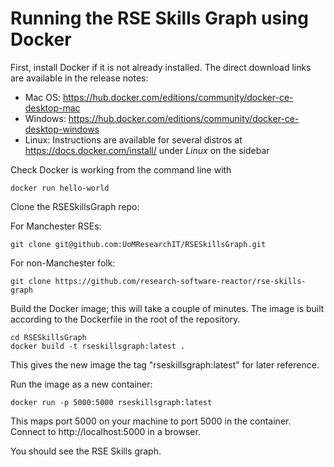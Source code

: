 
# Running the RSE Skills Graph using Docker

First, install Docker if it is not already installed.  The direct download links are available in the release notes:

- Mac OS: https://hub.docker.com/editions/community/docker-ce-desktop-mac
- Windows: https://hub.docker.com/editions/community/docker-ce-desktop-windows
- Linux: Instructions are available for several distros at https://docs.docker.com/install/ under *Linux* on the sidebar

Check Docker is working from the command line with

```
docker run hello-world
```

Clone the RSESkillsGraph repo:

For Manchester RSEs:
```
git clone git@github.com:UoMResearchIT/RSESkillsGraph.git
```

For non-Manchester folk:
```
git clone https://github.com/research-software-reactor/rse-skills-graph
```

Build the Docker image; this will take a couple of minutes.  The image is built according to the Dockerfile in the root of the repository.

```
cd RSESkillsGraph
docker build -t rseskillsgraph:latest .
```

This gives the new image the tag "rseskillsgraph:latest" for later reference.

Run the image as a new container:

```
docker run -p 5000:5000 rseskillsgraph:latest
```

This maps port 5000 on your machine to port 5000 in the container.  Connect to http://localhost:5000 in a browser.

You should see the RSE Skills graph.

